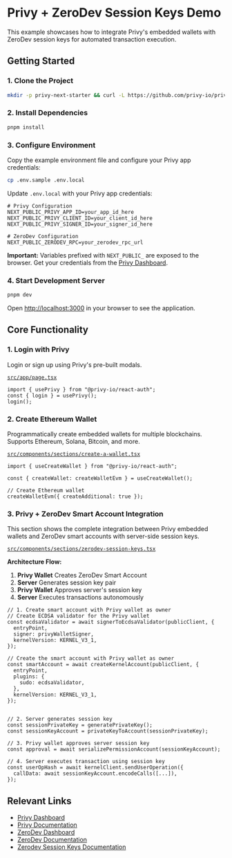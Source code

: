 # Privy + ZeroDev Session Keys Demo

This example showcases how to integrate Privy's embedded wallets with ZeroDev session keys for automated transaction execution.

## Getting Started

### 1. Clone the Project

```bash
mkdir -p privy-next-starter && curl -L https://github.com/privy-io/privy-examples/archive/main.tar.gz | tar -xz --strip=2 -C privy-next-starter privy-examples-main/privy-next-starter && cd privy-next-starter
```

### 2. Install Dependencies

```bash
pnpm install
```

### 3. Configure Environment

Copy the example environment file and configure your Privy app credentials:

```bash
cp .env.sample .env.local
```

Update `.env.local` with your Privy app credentials:

```env
# Privy Configuration
NEXT_PUBLIC_PRIVY_APP_ID=your_app_id_here
NEXT_PUBLIC_PRIVY_CLIENT_ID=your_client_id_here
NEXT_PUBLIC_PRIVY_SIGNER_ID=your_signer_id_here

# ZeroDev Configuration
NEXT_PUBLIC_ZERODEV_RPC=your_zerodev_rpc_url
```

**Important:** Variables prefixed with `NEXT_PUBLIC_` are exposed to the browser. Get your credentials from the [Privy Dashboard](https://dashboard.privy.io).

### 4. Start Development Server

```bash
pnpm dev
```

Open [http://localhost:3000](http://localhost:3000) in your browser to see the application.

## Core Functionality

### 1. Login with Privy

Login or sign up using Privy's pre-built modals.

[`src/app/page.tsx`](./src/app/page.tsx)

```tsx
import { usePrivy } from "@privy-io/react-auth";
const { login } = usePrivy();
login();
```

### 2. Create Ethereum Wallet

Programmatically create embedded wallets for multiple blockchains. Supports Ethereum, Solana, Bitcoin, and more.

[`src/components/sections/create-a-wallet.tsx`](./src/components/sections/create-a-wallet.tsx)

```tsx
import { useCreateWallet } from "@privy-io/react-auth";

const { createWallet: createWalletEvm } = useCreateWallet();

// Create Ethereum wallet
createWalletEvm({ createAdditional: true });
```

### 3. Privy + ZeroDev Smart Account Integration

This section shows the complete integration between Privy embedded wallets and ZeroDev smart accounts with server-side session keys.

[`src/components/sections/zerodev-session-keys.tsx`](./src/components/sections/zerodev-session-keys.tsx)

**Architecture Flow:**

1. **Privy Wallet** Creates ZeroDev Smart Account
2. **Server** Generates session key pair
3. **Privy Wallet** Approves server's session key
4. **Server** Executes transactions autonomously

```tsx
// 1. Create smart account with Privy wallet as owner
// Create ECDSA validator for the Privy wallet
const ecdsaValidator = await signerToEcdsaValidator(publicClient, {
  entryPoint,
  signer: privyWalletSigner,
  kernelVersion: KERNEL_V3_1,
});

// Create the smart account with Privy wallet as owner
const smartAccount = await createKernelAccount(publicClient, {
  entryPoint,
  plugins: {
    sudo: ecdsaValidator,
  },
  kernelVersion: KERNEL_V3_1,
});


// 2. Server generates session key
const sessionPrivateKey = generatePrivateKey();
const sessionKeyAccount = privateKeyToAccount(sessionPrivateKey);

// 3. Privy wallet approves server session key
const approval = await serializePermissionAccount(sessionKeyAccount);

// 4. Server executes transaction using session key
const userOpHash = await kernelClient.sendUserOperation({
  callData: await sessionKeyAccount.encodeCalls([...]),
});
```

## Relevant Links

- [Privy Dashboard](https://dashboard.privy.io)
- [Privy Documentation](https://docs.privy.io)
- [ZeroDev Dashboard](https://dashboard.zerodev.app/)
- [ZeroDev Documentation](https://docs.zerodev.app/)
- [Zerodev Session Keys Documentation](https://docs.zerodev.app/sdk/permissions/intro)
